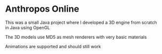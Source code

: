 # Anthropos Online

This was a small Java project where I developed a 3D engine from scratch in Java using OpenGL

The 3D models use MD5 as mesh renderers with very basic materials

Animations are supported and should still work
